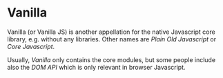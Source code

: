 # Vanilla

Vanilla (or Vanilla JS) is another appellation for the native Javascript core library, e.g. without any libraries. Other names are *Plain Old Javascript* or *Core Javascript*.

Usually, *Vanilla* only contains the core modules, but some people include also the *DOM API* which is only relevant in browser Javascript.
